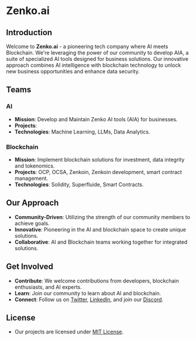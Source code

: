 # Zenko.ai

## Introduction

Welcome to **Zenko.ai** - a pioneering tech company where AI meets Blockchain. We're leveraging the power of our community to develop AIA, a suite of specialized AI tools designed for business solutions. Our innovative approach combines AI intelligence with blockchain technology to unlock new business opportunities and enhance data security.

## Teams

### AI

- **Mission**: Develop and Maintain Zenko AI tools (AIA) for businesses.
- **Projects**: 
- **Technologies**: Machine Learning, LLMs, Data Analytics.

### Blockchain

- **Mission**: Implement blockchain solutions for investment, data integrity and tokenomics.
- **Projects**: OCP, OCSA, Zenkoin, Zenkoin development, smart contract management.
- **Technologies**: Solidity, Superfluide, Smart Contracts.

## Our Approach

- **Community-Driven**: Utilizing the strength of our community members to achieve goals.
- **Innovative**: Pioneering in the AI and blockchain space to create unique solutions.
- **Collaborative**: AI and Blockchain teams working together for integrated solutions.

## Get Involved

- **Contribute**: We welcome contributions from developers, blockchain enthusiasts, and AI experts.
- **Learn**: Join our community to learn about AI and blockchain.
- **Connect**: Follow us on [Twitter](https://chat.openai.com/c/732bea21-97d1-4777-9634-20b16876c46b#), [LinkedIn](https://www.linkedin.com/in/zenko-ai-802527292/), and join our [Discord](https://discord.gg/zmNxmAJZ).

## License

- Our projects are licensed under [MIT License](https://chat.openai.com/c/LICENSE.md).
